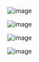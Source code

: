 ![image](https://github.com/parwindersinghbatra/The_Cat_Photo_App/assets/64405014/2492be12-fcf5-4032-9c8a-db6a63defe83)



![image](https://github.com/parwindersinghbatra/The_Cat_Photo_App/assets/64405014/6c60bd4d-84ed-48cc-97b7-3c081e60ac72)


![image](https://github.com/parwindersinghbatra/The_Cat_Photo_App/assets/64405014/c53b4650-9ec0-4cad-a278-64b4c45ac7d4)


![image](https://github.com/parwindersinghbatra/The_Cat_Photo_App/assets/64405014/22aaf5aa-0e6a-4f54-bca8-d9beb6387283)
